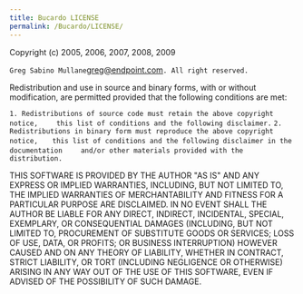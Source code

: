 ```yaml
---
title: Bucardo LICENSE
permalink: /Bucardo/LICENSE/
---
```


Copyright (c) 2005, 2006, 2007, 2008, 2009

` Greg Sabino Mullane `<greg@endpoint.com>`. All right reserved.`

Redistribution and use in source and binary forms, with or without modification, are permitted provided that the following conditions are met:

` 1. Redistributions of source code must retain the above copyright notice, `
`    this list of conditions and the following disclaimer.`
` 2. Redistributions in binary form must reproduce the above copyright notice, `
`    this list of conditions and the following disclaimer in the documentation `
`    and/or other materials provided with the distribution.`

THIS SOFTWARE IS PROVIDED BY THE AUTHOR "AS IS" AND ANY EXPRESS OR IMPLIED WARRANTIES, INCLUDING, BUT NOT LIMITED TO, THE IMPLIED WARRANTIES OF MERCHANTABILITY AND FITNESS FOR A PARTICULAR PURPOSE ARE DISCLAIMED. IN NO EVENT SHALL THE AUTHOR BE LIABLE FOR ANY DIRECT, INDIRECT, INCIDENTAL, SPECIAL, EXEMPLARY, OR CONSEQUENTIAL DAMAGES (INCLUDING, BUT NOT LIMITED TO, PROCUREMENT OF SUBSTITUTE GOODS OR SERVICES; LOSS OF USE, DATA, OR PROFITS; OR BUSINESS INTERRUPTION) HOWEVER CAUSED AND ON ANY THEORY OF LIABILITY, WHETHER IN CONTRACT, STRICT LIABILITY, OR TORT (INCLUDING NEGLIGENCE OR OTHERWISE) ARISING IN ANY WAY OUT OF THE USE OF THIS SOFTWARE, EVEN IF ADVISED OF THE POSSIBILITY OF SUCH DAMAGE.
